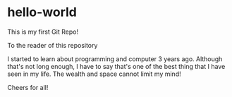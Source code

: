 # hello-world
This is my first Git Repo!


To the reader of this repository

  I started to learn about programming and computer 3 years ago. Although that's not long enough, 
  I have to say that's one of the best thing that I have seen in my life. The wealth and space cannot
  limit my mind!

Cheers for all!

